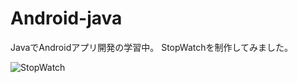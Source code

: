 # Android-java

JavaでAndroidアプリ開発の学習中。
StopWatchを制作してみました。

![StopWatch](https://user-images.githubusercontent.com/90837337/152678756-1c3d85c4-df8e-4010-bfab-98a8855aeadc.png)
